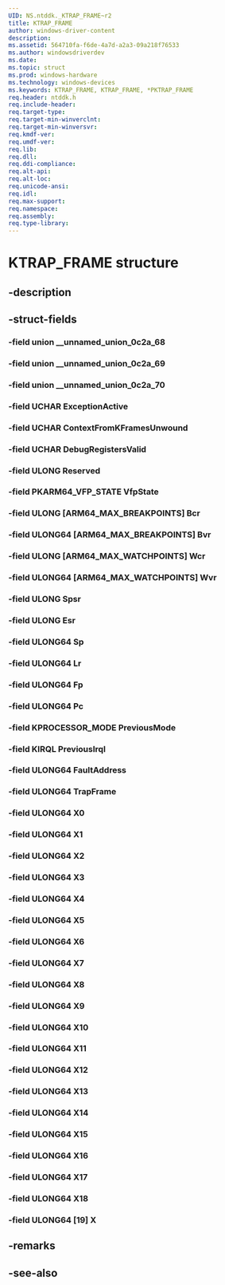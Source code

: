 ```yaml
---
UID: NS.ntddk._KTRAP_FRAME~r2
title: KTRAP_FRAME
author: windows-driver-content
description: 
ms.assetid: 564710fa-f6de-4a7d-a2a3-09a218f76533
ms.author: windowsdriverdev
ms.date: 
ms.topic: struct
ms.prod: windows-hardware
ms.technology: windows-devices
ms.keywords: KTRAP_FRAME, KTRAP_FRAME, *PKTRAP_FRAME
req.header: ntddk.h
req.include-header:
req.target-type:
req.target-min-winverclnt:
req.target-min-winversvr:
req.kmdf-ver:
req.umdf-ver:
req.lib:
req.dll:
req.ddi-compliance:
req.alt-api:
req.alt-loc:
req.unicode-ansi:
req.idl:
req.max-support:
req.namespace:
req.assembly:
req.type-library:
---
```


# KTRAP_FRAME structure

## -description



## -struct-fields

### -field union __unnamed_union_0c2a_68			
 	
### -field union __unnamed_union_0c2a_69			
 	
### -field union __unnamed_union_0c2a_70			
 	
### -field UCHAR ExceptionActive			
 	
### -field UCHAR ContextFromKFramesUnwound			
 	
### -field UCHAR DebugRegistersValid			
 	
### -field ULONG Reserved			
 	
### -field PKARM64_VFP_STATE VfpState			
 	
### -field ULONG [ARM64_MAX_BREAKPOINTS] Bcr			
 	
### -field ULONG64 [ARM64_MAX_BREAKPOINTS] Bvr			
 	
### -field ULONG [ARM64_MAX_WATCHPOINTS] Wcr			
 	
### -field ULONG64 [ARM64_MAX_WATCHPOINTS] Wvr			
 	
### -field ULONG Spsr			
 	
### -field ULONG Esr			
 	
### -field ULONG64 Sp			
 	
### -field ULONG64 Lr			
 	
### -field ULONG64 Fp			
 	
### -field ULONG64 Pc			
 	
### -field KPROCESSOR_MODE PreviousMode			
 	
### -field KIRQL PreviousIrql			
 	
### -field ULONG64 FaultAddress			
 	
### -field ULONG64 TrapFrame			
 	
### -field ULONG64 X0			
 	
### -field ULONG64 X1			
 	
### -field ULONG64 X2			
 	
### -field ULONG64 X3			
 	
### -field ULONG64 X4			
 	
### -field ULONG64 X5			
 	
### -field ULONG64 X6			
 	
### -field ULONG64 X7			
 	
### -field ULONG64 X8			
 	
### -field ULONG64 X9			
 	
### -field ULONG64 X10			
 	
### -field ULONG64 X11			
 	
### -field ULONG64 X12			
 	
### -field ULONG64 X13			
 	
### -field ULONG64 X14			
 	
### -field ULONG64 X15			
 	
### -field ULONG64 X16			
 	
### -field ULONG64 X17			
 	
### -field ULONG64 X18			
 	
### -field ULONG64 [19] X			
 	
## -remarks

## -see-also